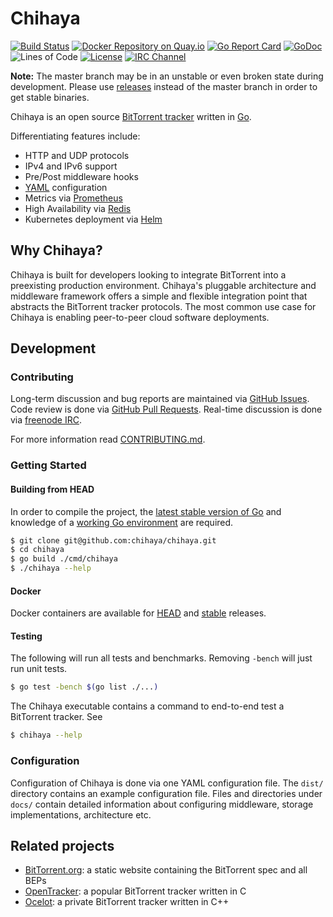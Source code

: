 # Chihaya

[![Build Status](https://github.com/chihaya/chihaya/workflows/CI/badge.svg)](https://github.com/chihaya/chihaya/actions)
[![Docker Repository on Quay.io](https://quay.io/repository/jzelinskie/chihaya/status "Docker Repository on Quay.io")](https://quay.io/repository/jzelinskie/chihaya)
[![Go Report Card](https://goreportcard.com/badge/github.com/chihaya/chihaya)](https://goreportcard.com/report/github.com/chihaya/chihaya)
[![GoDoc](https://godoc.org/github.com/chihaya/chihaya?status.svg)](https://godoc.org/github.com/chihaya/chihaya)
![Lines of Code](https://tokei.rs/b1/github/chihaya/chihaya)
[![License](https://img.shields.io/badge/license-BSD-blue.svg)](https://en.wikipedia.org/wiki/BSD_licenses#2-clause_license_.28.22Simplified_BSD_License.22_or_.22FreeBSD_License.22.29)
[![IRC Channel](https://img.shields.io/badge/freenode-%23chihaya-blue.svg "IRC Channel")](http://webchat.freenode.net/?channels=chihaya)

**Note:** The master branch may be in an unstable or even broken state during development.
Please use [releases] instead of the master branch in order to get stable binaries.

Chihaya is an open source [BitTorrent tracker] written in [Go].

Differentiating features include:

- HTTP and UDP protocols
- IPv4 and IPv6 support
- Pre/Post middleware hooks
- [YAML] configuration
- Metrics via [Prometheus]
- High Availability via [Redis]
- Kubernetes deployment via [Helm]

[releases]: https://github.com/chihaya/chihaya/releases
[BitTorrent tracker]: https://en.wikipedia.org/wiki/BitTorrent_tracker
[Go]: https://golang.org
[YAML]: https://yaml.org
[Prometheus]: https://prometheus.io
[Redis]: https://redis.io
[Helm]: https://helm.sh

## Why Chihaya?

Chihaya is built for developers looking to integrate BitTorrent into a preexisting production environment.
Chihaya's pluggable architecture and middleware framework offers a simple and flexible integration point that abstracts the BitTorrent tracker protocols.
The most common use case for Chihaya is enabling peer-to-peer cloud software deployments.

## Development

### Contributing

Long-term discussion and bug reports are maintained via [GitHub Issues].
Code review is done via [GitHub Pull Requests].
Real-time discussion is done via [freenode IRC].

For more information read [CONTRIBUTING.md].

[GitHub Issues]: https://github.com/chihaya/chihaya/issues
[GitHub Pull Requests]: https://github.com/chihaya/chihaya/pulls
[freenode IRC]: http://webchat.freenode.net/?channels=chihaya
[CONTRIBUTING.md]: https://github.com/chihaya/chihaya/blob/master/CONTRIBUTING.md

### Getting Started

#### Building from HEAD

In order to compile the project, the [latest stable version of Go] and knowledge of a [working Go environment] are required.

```sh
$ git clone git@github.com:chihaya/chihaya.git
$ cd chihaya
$ go build ./cmd/chihaya
$ ./chihaya --help
```

[latest stable version of Go]: https://golang.org/dl
[working Go environment]: https://golang.org/doc/code.html

#### Docker

Docker containers are available for [HEAD] and [stable] releases.

[HEAD]: https://quay.io/jzelinskie/chihaya-git
[stable]: https://quay.io/jzelinskie/chihaya

#### Testing

The following will run all tests and benchmarks.
Removing `-bench` will just run unit tests.

```sh
$ go test -bench $(go list ./...)
```

The Chihaya executable contains a command to end-to-end test a BitTorrent tracker.
See

```sh
$ chihaya --help
``` 

### Configuration

Configuration of Chihaya is done via one YAML configuration file.
The `dist/` directory contains an example configuration file.
Files and directories under `docs/` contain detailed information about configuring middleware, storage implementations, architecture etc.

## Related projects

- [BitTorrent.org](https://github.com/bittorrent/bittorrent.org): a static website containing the BitTorrent spec and all BEPs
- [OpenTracker](http://erdgeist.org/arts/software/opentracker): a popular BitTorrent tracker written in C
- [Ocelot](https://github.com/WhatCD/Ocelot): a private BitTorrent tracker written in C++
